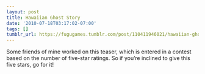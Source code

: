 ```yaml
---
layout: post
title: Hawaiian Ghost Story
date: '2010-07-18T03:17:02-07:00'
tags: []
tumblr_url: https://fugugames.tumblr.com/post/110411946021/hawaiian-ghost-story
---
```

Some friends of mine worked on this teaser, which is entered in a contest based on the number of five-star ratings. So if you’re inclined to give this five stars, go for it!


